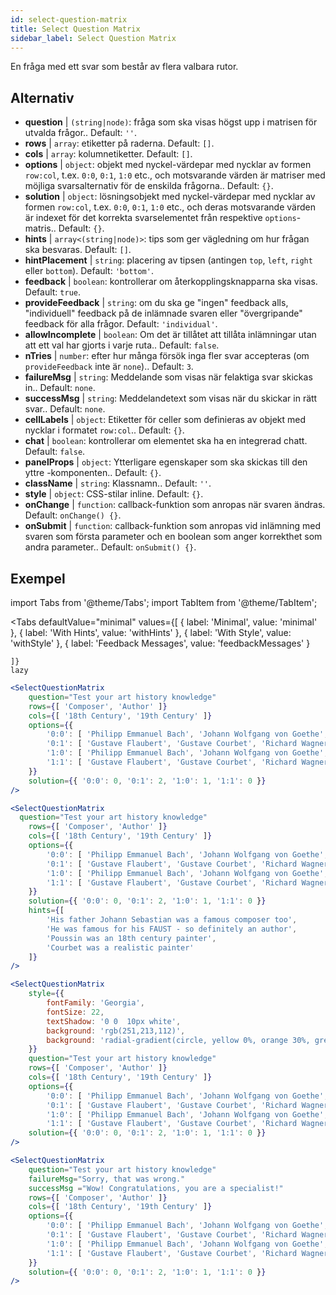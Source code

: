 ```yaml
---
id: select-question-matrix
title: Select Question Matrix
sidebar_label: Select Question Matrix
---
```


En fråga med ett svar som består av flera valbara rutor.

## Alternativ

* __question__ | `(string|node)`: fråga som ska visas högst upp i matrisen för utvalda frågor.. Default: `''`.
* __rows__ | `array`: etiketter på raderna. Default: `[]`.
* __cols__ | `array`: kolumnetiketter. Default: `[]`.
* __options__ | `object`: objekt med nyckel-värdepar med nycklar av formen `row:col`, t.ex. `0:0`, `0:1`, `1:0` etc., och motsvarande värden är matriser med möjliga svarsalternativ för de enskilda frågorna.. Default: `{}`.
* __solution__ | `object`: lösningsobjekt med nyckel-värdepar med nycklar av formen `row:col`, t.ex. `0:0`, `0:1`, `1:0` etc., och deras motsvarande värden är indexet för det korrekta svarselementet från respektive `options`-matris.. Default: `{}`.
* __hints__ | `array<(string|node)>`: tips som ger vägledning om hur frågan ska besvaras. Default: `[]`.
* __hintPlacement__ | `string`: placering av tipsen (antingen `top`, `left`, `right` eller `bottom`). Default: `'bottom'`.
* __feedback__ | `boolean`: kontrollerar om återkopplingsknapparna ska visas. Default: `true`.
* __provideFeedback__ | `string`: om du ska ge "ingen" feedback alls, "individuell" feedback på de inlämnade svaren eller "övergripande" feedback för alla frågor. Default: `'individual'`.
* __allowIncomplete__ | `boolean`: Om det är tillåtet att tillåta inlämningar utan att ett val har gjorts i varje ruta.. Default: `false`.
* __nTries__ | `number`: efter hur många försök inga fler svar accepteras (om `provideFeedback` inte är `none`).. Default: `3`.
* __failureMsg__ | `string`: Meddelande som visas när felaktiga svar skickas in.. Default: `none`.
* __successMsg__ | `string`: Meddelandetext som visas när du skickar in rätt svar.. Default: `none`.
* __cellLabels__ | `object`: Etiketter för celler som definieras av objekt med nycklar i formatet `row:col`.. Default: `{}`.
* __chat__ | `boolean`: kontrollerar om elementet ska ha en integrerad chatt. Default: `false`.
* __panelProps__ | `object`: Ytterligare egenskaper som ska skickas till den yttre <Panel /> -komponenten.. Default: `{}`.
* __className__ | `string`: Klassnamn.. Default: `''`.
* __style__ | `object`: CSS-stilar inline. Default: `{}`.
* __onChange__ | `function`: callback-funktion som anropas när svaren ändras. Default: `onChange() {}`.
* __onSubmit__ | `function`: callback-funktion som anropas vid inlämning med svaren som första parameter och en boolean som anger korrekthet som andra parameter.. Default: `onSubmit() {}`.


## Exempel


import Tabs from '@theme/Tabs';
import TabItem from '@theme/TabItem';

<Tabs
    defaultValue="minimal"
    values={[
        { label: 'Minimal', value: 'minimal' },
        { label: 'With Hints', value: 'withHints' },
        { label: 'With Style', value: 'withStyle' },
        { label: 'Feedback Messages', value: 'feedbackMessages' }
        
    ]}
    lazy
>

<TabItem value="minimal">

```jsx live
<SelectQuestionMatrix
    question="Test your art history knowledge"
    rows={[ 'Composer', 'Author' ]} 
    cols={[ '18th Century', '19th Century' ]} 
    options={{ 
        '0:0': [ 'Philipp Emmanuel Bach', 'Johann Wolfgang von Goethe', 'Nicolas Poussin'], 
        '0:1': [ 'Gustave Flaubert', 'Gustave Courbet', 'Richard Wagner'] ,
        '1:0': [ 'Philipp Emmanuel Bach', 'Johann Wolfgang von Goethe', 'Nicolas Poussin'],
        '1:1': [ 'Gustave Flaubert', 'Gustave Courbet', 'Richard Wagner'] 
    }} 
    solution={{ '0:0': 0, '0:1': 2, '1:0': 1, '1:1': 0 }}
/>
```
</TabItem>

<TabItem value="withHints">

```jsx live
<SelectQuestionMatrix
  question="Test your art history knowledge"
    rows={[ 'Composer', 'Author' ]} 
    cols={[ '18th Century', '19th Century' ]} 
    options={{ 
        '0:0': [ 'Philipp Emmanuel Bach', 'Johann Wolfgang von Goethe', 'Nicolas Poussin'], 
        '0:1': [ 'Gustave Flaubert', 'Gustave Courbet', 'Richard Wagner'] ,
        '1:0': [ 'Philipp Emmanuel Bach', 'Johann Wolfgang von Goethe', 'Nicolas Poussin'],
        '1:1': [ 'Gustave Flaubert', 'Gustave Courbet', 'Richard Wagner'] 
    }} 
    solution={{ '0:0': 0, '0:1': 2, '1:0': 1, '1:1': 0 }}
    hints={[
        'His father Johann Sebastian was a famous composer too',
        'He was famous for his FAUST - so definitely an author',
        'Poussin was an 18th century painter',
        'Courbet was a realistic painter'
    ]}
/>
```
</TabItem>

<TabItem value="withStyle">

```jsx live
<SelectQuestionMatrix
    style={{ 
        fontFamily: 'Georgia',
        fontSize: 22, 
        textShadow: '0 0  10px white',
        background: 'rgb(251,213,112)',
        background: 'radial-gradient(circle, yellow 0%, orange 30%, green 100%)'
    }}
    question="Test your art history knowledge"
    rows={[ 'Composer', 'Author' ]} 
    cols={[ '18th Century', '19th Century' ]} 
    options={{ 
        '0:0': [ 'Philipp Emmanuel Bach', 'Johann Wolfgang von Goethe', 'Nicolas Poussin'], 
        '0:1': [ 'Gustave Flaubert', 'Gustave Courbet', 'Richard Wagner'] ,
        '1:0': [ 'Philipp Emmanuel Bach', 'Johann Wolfgang von Goethe', 'Nicolas Poussin'],
        '1:1': [ 'Gustave Flaubert', 'Gustave Courbet', 'Richard Wagner'] }} 
    solution={{ '0:0': 0, '0:1': 2, '1:0': 1, '1:1': 0 }}
/>
```
</TabItem>


<TabItem value="feedbackMessages">

```jsx live
<SelectQuestionMatrix
    question="Test your art history knowledge"
    failureMsg="Sorry, that was wrong." 
    successMsg ="Wow! Congratulations, you are a specialist!"
    rows={[ 'Composer', 'Author' ]} 
    cols={[ '18th Century', '19th Century' ]} 
    options={{ 
        '0:0': [ 'Philipp Emmanuel Bach', 'Johann Wolfgang von Goethe', 'Nicolas Poussin'], 
        '0:1': [ 'Gustave Flaubert', 'Gustave Courbet', 'Richard Wagner'] ,
        '1:0': [ 'Philipp Emmanuel Bach', 'Johann Wolfgang von Goethe', 'Nicolas Poussin'],
        '1:1': [ 'Gustave Flaubert', 'Gustave Courbet', 'Richard Wagner'] 
    }} 
    solution={{ '0:0': 0, '0:1': 2, '1:0': 1, '1:1': 0 }}
/>
```

</TabItem>

</Tabs>

